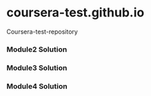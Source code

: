 # coursera-test.github.io
Coursera-test-repository
### Module2 Solution

### Module3 Solution

### Module4 Solution
